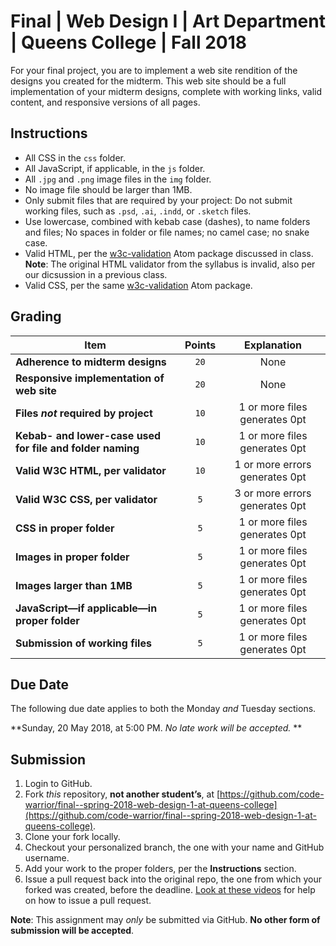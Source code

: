 # Final | Web Design I | Art Department | Queens College | Fall 2018
For your final project, you are to implement a web site rendition of the designs you created for the midterm. This web site should be a full implementation of your midterm designs, complete with working links, valid content, and responsive versions of all pages.

## Instructions
* All CSS in the `css` folder.
* All JavaScript, if applicable, in the `js` folder.
* All `.jpg` and `.png` image files in the `img` folder.
* No image file should be larger than 1MB.
* Only submit files that are required by your project: Do not submit working files, such as `.psd`, `.ai`, `.indd`, or `.sketch` files.
* Use lowercase, combined with kebab case (dashes), to name folders and files; No spaces in folder or file names; no camel case; no snake case.
* Valid HTML, per the [w3c-validation](https://atom.io/packages/w3c-validation) Atom package discussed in class. **Note**: The original HTML validator from the syllabus is invalid, also per our dicsussion in a previous class.
* Valid CSS, per the same [w3c-validation](https://atom.io/packages/w3c-validation) Atom package.

## Grading
| Item                                                      | Points |  Explanation                   |
|-----------------------------------------------------------|:------:|:------------------------------:|
| **Adherence to midterm designs**                          | `20`   | None                           |
| **Responsive implementation of web site**                 | `20`   | None                           |
| **Files *not* required by project**                       | `10`   | 1 or more files generates 0pt  |
| **Kebab- and lower-case used for file and folder naming** | `10`   | 1 or more files generates 0pt  |
| **Valid W3C HTML, per validator**                         | `10`   | 1 or more errors generates 0pt |
| **Valid W3C CSS, per validator**                          | `5`    | 3 or more errors generates 0pt |
| **CSS in proper folder**                                  | `5`    | 1 or more files generates 0pt  |
| **Images in proper folder**                               | `5`    | 1 or more files generates 0pt  |
| **Images larger than 1MB**                                | `5`    | 1 or more files generates 0pt  |
| **JavaScript—if applicable—in proper folder**             | `5`    | 1 or more files generates 0pt  |
| **Submission of working files**                           | `5`    | 1 or more files generates 0pt  |

## Due Date
The following due date applies to both the Monday *and* Tuesday sections.

**Sunday, 20 May 2018, at 5:00 PM. *No late work will be accepted.* **

## Submission
1. Login to GitHub.
2. Fork *this* repository, **not another student’s**, at [https://github.com/code-warrior/final--spring-2018-web-design-1-at-queens-college](https://github.com/code-warrior/final--spring-2018-web-design-1-at-queens-college).
3. Clone your fork locally.
4. Checkout your personalized branch, the one with your name and GitHub username.
5. Add your work to the proper folders, per the **Instructions** section.
6. Issue a pull request back into the original repo, the one from which your forked was created, before the deadline. [Look at these videos](http://code-warrior.github.io/tutorials/git/github/) for help on how to issue a pull request.

**Note**: This assignment may *only* be submitted via GitHub. **No other form of submission will be accepted**.
